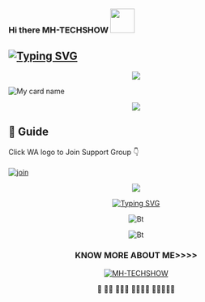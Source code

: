 ### Hi there MH-TECHSHOW&nbsp;<a href="Hey"><img src="https://raw.githubusercontent.com/TOXIC-DEVIL/TOXIC-DEVIL/TOXIC-DEVIL-OFFICIAL/media/Hi.gif" width="48px"></a>

## [![Typing SVG](https://readme-typing-svg.herokuapp.com?font=Lemon+milk&color=Y70000&lines=Welcome+to+MH+TECHSHOW+Official)](https://git.io/typing-svg)
<p align="center">
<img src= "https://camo.githubusercontent.com/71b837571c48af3aa60a73dbc9d5936aa359d78efbfa8a6743cbbbc16b80ef4d/68747470733a2f2f63646e2e646973636f72646170702e636f6d2f6174746163686d656e74732f3830353930323039333930363630383138362f3830353931333937323533353539303932322f74656e6f722e676966"/>
</p>

  ![My card name](https://cardivo.vercel.app/api?name=KING+MH%20TECHSHOW&description=Hi,%20i%27m%20a%20%20I%27m%20Small%20Corder%20in%20i%27m%20in%20Git%20Hub%20I'm%20now%20developing%20%MH-TECHSHOW%20%F0%9F%91%8B&image=https://telegra.ph/file/2c1130ed7ccb22a507547.jpg?v=4&backgroundColor=%23ecf0f1&github=MH-TECHSHOW&pattern=leaf&colorPattern=%23eaeaea)
<p align="center">
<img src= "https://camo.githubusercontent.com/71b837571c48af3aa60a73dbc9d5936aa359d78efbfa8a6743cbbbc16b80ef4d/68747470733a2f2f63646e2e646973636f72646170702e636f6d2f6174746163686d656e74732f3830353930323039333930363630383138362f3830353931333937323533353539303932322f74656e6f722e676966"/>
</p>

## 📢 Guide

Click WA logo to Join Support Group 👇
    <br>
<br>
  [![join](https://github.com/Alien-alfa/PublicBot/blob/main/wlogo.svg.png)](https://chat.whatsapp.com/LyTgufWznEbLGNz4XVZpMc) 
  <div align="center">

<p align="center">
<img src= "https://camo.githubusercontent.com/71b837571c48af3aa60a73dbc9d5936aa359d78efbfa8a6743cbbbc16b80ef4d/68747470733a2f2f63646e2e646973636f72646170702e636f6d2f6174746163686d656e74732f3830353930323039333930363630383138362f3830353931333937323533353539303932322f74656e6f722e676966"/>
</p>
 
[![Typing SVG](https://readme-typing-svg.herokuapp.com?font=&color=%FF0000Ec&center=true&lines=WELCOME+TO+MY+GITHUB;HI%2CI+am+MH+TECHSHOW;Github+Tool+Maker;Simple+Application+Developer;Subscribe;Join+Our+Groups;THANK+YOU+FOR+VISIT+MY+GITHUB)](https://git.io/typing-svg) <br> 

<p align="center"><img src="https://user-images.githubusercontent.com/49580304/110319833-47367180-7fc4-11eb-87a7-392509eca9d7.gif" alt="Bt">
 
<p align="center"><img src="https://user-images.githubusercontent.com/49580304/110318584-81067880-7fc2-11eb-8391-152d308e7f2b.gif" alt="Bt">


  
### KNOW MORE ABOUT ME>>>>
<p align="center"><a href="https://github.com/MH-TECHSHOW"><img title="MH-TECHSHOW" src="https://github-readme-stats.vercel.app/api?username=MH-TECHSHOW&show_icons=true&include_all_commits=true&theme=chartreuse-dark&cache_seconds=3200"></a>
</p>
            🐰
           🐰🐰
          🐰🐰🐰
         🐰🐰🐰🐰
        🐰🐰🐰🐰🐰
